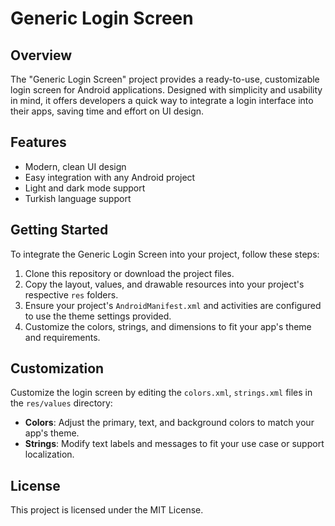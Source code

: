 # Generic Login Screen

## Overview

The "Generic Login Screen" project provides a ready-to-use, customizable login screen for Android applications. Designed with simplicity and usability in mind, it offers developers a quick way to integrate a login interface into their apps, saving time and effort on UI design.

## Features

- Modern, clean UI design
- Easy integration with any Android project
- Light and dark mode support
- Turkish language support

## Getting Started

To integrate the Generic Login Screen into your project, follow these steps:

1. Clone this repository or download the project files.
2. Copy the layout, values, and drawable resources into your project's respective `res` folders.
3. Ensure your project's `AndroidManifest.xml` and activities are configured to use the theme settings provided.
4. Customize the colors, strings, and dimensions to fit your app's theme and requirements.

## Customization

Customize the login screen by editing the `colors.xml`, `strings.xml` files in the `res/values` directory:

- **Colors**: Adjust the primary, text, and background colors to match your app's theme.
- **Strings**: Modify text labels and messages to fit your use case or support localization.

## License

This project is licensed under the MIT License.